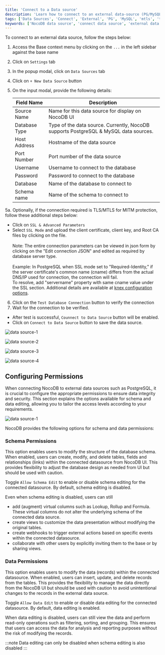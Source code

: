 ```yaml
---
title: 'Connect to a Data source'
description: 'Learn how to connect to an external data-source (PG/MySQL) in NocoDB.'
tags: ['Data Sources', 'Connect', 'External', 'PG', 'MySQL', 'mtls', 'tls', 'ssl']
keywords: ['NocoDB data source', 'connect data source', 'external data source', 'PG data source', 'MySQL data source']
---
```


To connect to an external data source, follow the steps below:

1. Access the Base context menu by clicking on the `...` in the left sidebar against the base name
2. Click on `Settings` tab
3. In the popup modal, click on `Data Sources` tab
4. Click on `+ New Data Source` button
5. On the input modal, provide the following details:

   | Field Name    | Description                                                                          |
   |---------------|--------------------------------------------------------------------------------------|
   | Source Name   | Name for this data source for display on NocoDB UI                                   |
   | Database Type | Type of the data source. Currently, NocoDB supports PostgreSQL & MySQL data sources. |
   | Host Address  | Hostname of the data source                                                          |
   | Port Number   | Port number of the data source                                                       |
   | Username      | Username to connect to the database                                                  |
   | Password      | Password to connect to the database                                                  |
   | Database      | Name of the database to connect to                                                   |
   | Schema name   | Name of the schema to connect to                                                     |

5a. Optionally, if the connection required is TLS/MTLS for MITM protection, follow these additional steps below:

   - Click on `SSL & Advanced Parameters`
   - Select `SSL Mode` and upload the client certificate, client key, and Root CA files by clicking on the file.    
   \
   Note: The entire connection parameters can be viewed in json form by clicking on the "Edit connection JSON" and edited as required by database server type.\
   \
   Example: In PostgreSQL when SSL mode set to "Required-Identity," if the server certificate's common name (cname) differs from the actual DNS/IP used for connection, the connection will fail.\
   To resolve, add "servername" property with same cname value under the SSL section. Additional details are available at [knex configuration options](https://knexjs.org/guide/#configuration-options).
   
6. Click on the `Test Database Connection` button to verify the connection
7. Wait for the connection to be verified.   
- After test is successful, `Counnect to Data Source` button will be enabled.   
- Click on `Connect to Data Source` button to save the data source.


![data source-1](/img/v2/data-source/ds-connect-1.png)

![data source-2](/img/v2/data-source/ds-connect-2.png)

![data source-3](/img/v2/data-source/ds-connect-3.png)

![data source-4](/img/v2/data-source/ds-connect-4.png)



## Configuring Permissions
When connecting NocoDB to external data sources such as PostgreSQL, it is crucial to configure the appropriate permissions to ensure data integrity and security. This section explains the options available for schema and data editing, allowing you to tailor the access levels according to your requirements.

![data source-1](/img/v2/data-source/data-source-permissions.png)

NocoDB provides the following options for schema and data permissions:


### Schema Permissions
This option enables users to modify the structure of the database schema. When enabled, users can create, modify, and delete tables, fields and relationships (links) within the connected datasource from NocoDB UI. This provides flexibility to adjust the database design as needed from UI but should be used with caution.

Toggle `Allow Schema Edit` to enable or disable schema editing for the connected datasource. By default, schema editing is disabled.

Even when schema editing is disabled, users can still

- add (augment) virtual columns such as Lookup, Rollup and Formula. These virtual columns do not alter the underlying schema of the connected data source.
- create views to customize the data presentation without modifying the original tables.
- create webhooks to trigger external actions based on specific events within the connected datasource.
- collaborate with other users by explicitly inviting them to the base or by sharing views.



### Data Permissions
This option enables users to modify the data (records) within the connected datasource. When enabled, users can insert, update, and delete records from the tables. This provides the flexibility to manage the data directly from the NocoDB UI but should be used with caution to avoid unintentional changes to the records in the external data source.

Toggle `Allow Data Edit` to enable or disable data editing for the connected datasource. By default, data editing is enabled.

When data editing is disabled, users can still view the data and perform read-only operations such as filtering, sorting, and grouping. This ensures that users can access the data for analysis and reporting purposes without the risk of modifying the records.

:::note 
Data editing can only be disabled when schema editing is also disabled
:::
